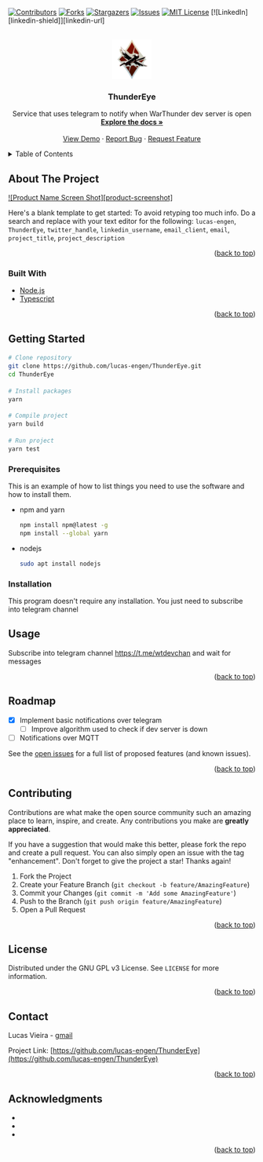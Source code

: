 <div id="top"></div>
<!--
*** Thanks for checking out the Best-README-Template. If you have a suggestion
*** that would make this better, please fork the repo and create a pull request
*** or simply open an issue with the tag "enhancement".
*** Don't forget to give the project a star!
*** Thanks again! Now go create something AMAZING! :D
-->

<!-- PROJECT SHIELDS -->
<!--
*** I'm using markdown "reference style" links for readability.
*** Reference links are enclosed in brackets [ ] instead of parentheses ( ).
*** See the bottom of this document for the declaration of the reference variables
*** for contributors-url, forks-url, etc. This is an optional, concise syntax you may use.
*** https://www.markdownguide.org/basic-syntax/#reference-style-links
-->

[![Contributors][contributors-shield]][contributors-url]
[![Forks][forks-shield]][forks-url]
[![Stargazers][stars-shield]][stars-url]
[![Issues][issues-shield]][issues-url]
[![MIT License][license-shield]][license-url]
[![LinkedIn][linkedin-shield]][linkedin-url]

<!-- PROJECT LOGO -->
<br />
<div align="center">
  <a href="https://github.com/lucas-engen/ThunderEye">
    <img src="images/logo.png" alt="Logo" width="80" height="80">
  </a>

<h3 align="center">ThunderEye</h3>

  <p align="center">
    Service that uses telegram to notify when WarThunder dev server is open
    <br />
    <a href="https://github.com/lucas-engen/ThunderEye"><strong>Explore the docs »</strong></a>
    <br />
    <br />
    <a href="https://github.com/lucas-engen/ThunderEye">View Demo</a>
    ·
    <a href="https://github.com/lucas-engen/ThunderEye/issues">Report Bug</a>
    ·
    <a href="https://github.com/lucas-engen/ThunderEye/issues">Request Feature</a>
  </p>
</div>

<!-- TABLE OF CONTENTS -->
<details>
  <summary>Table of Contents</summary>
  <ol>
    <li>
      <a href="#about-the-project">About The Project</a>
      <ul>
        <li><a href="#built-with">Built With</a></li>
      </ul>
    </li>
    <li>
      <a href="#getting-started">Getting Started</a>
      <ul>
        <li><a href="#prerequisites">Prerequisites</a></li>
        <li><a href="#installation">Installation</a></li>
      </ul>
    </li>
    <li><a href="#usage">Usage</a></li>
    <li><a href="#roadmap">Roadmap</a></li>
    <li><a href="#contributing">Contributing</a></li>
    <li><a href="#license">License</a></li>
    <li><a href="#contact">Contact</a></li>
    <li><a href="#acknowledgments">Acknowledgments</a></li>
  </ol>
</details>

<!-- ABOUT THE PROJECT -->

## About The Project

[![Product Name Screen Shot][product-screenshot]](https://example.com)

Here's a blank template to get started: To avoid retyping too much info. Do a search and replace with your text editor for the following: `lucas-engen`, `ThunderEye`, `twitter_handle`, `linkedin_username`, `email_client`, `email`, `project_title`, `project_description`

<p align="right">(<a href="#top">back to top</a>)</p>

### Built With

- [Node.js](https://nodejs.org/en/)
- [Typescript](https://www.typescriptlang.org/)

<p align="right">(<a href="#top">back to top</a>)</p>

<!-- GETTING STARTED -->

## Getting Started

```bash
# Clone repository
git clone https://github.com/lucas-engen/ThunderEye.git
cd ThunderEye

# Install packages
yarn

# Compile project
yarn build

# Run project
yarn test
```

### Prerequisites

This is an example of how to list things you need to use the software and how to install them.

- npm and yarn

  ```sh
  npm install npm@latest -g
  npm install --global yarn
  ```

- nodejs
  ```bash
  sudo apt install nodejs
  ```

### Installation

This program doesn't require any installation. You just need to subscribe into telegram channel

## Usage

Subscribe into telegram channel https://t.me/wtdevchan and wait for messages

<p align="right">(<a href="#top">back to top</a>)</p>

<!-- ROADMAP -->

## Roadmap

- [x] Implement basic notifications over telegram
  - [ ] Improve algorithm used to check if dev server is down
- [ ] Notifications over MQTT

See the [open issues](https://github.com/lucas-engen/ThunderEye/issues) for a full list of proposed features (and known issues).

<p align="right">(<a href="#top">back to top</a>)</p>

<!-- CONTRIBUTING -->

## Contributing

Contributions are what make the open source community such an amazing place to learn, inspire, and create. Any contributions you make are **greatly appreciated**.

If you have a suggestion that would make this better, please fork the repo and create a pull request. You can also simply open an issue with the tag "enhancement".
Don't forget to give the project a star! Thanks again!

1. Fork the Project
2. Create your Feature Branch (`git checkout -b feature/AmazingFeature`)
3. Commit your Changes (`git commit -m 'Add some AmazingFeature'`)
4. Push to the Branch (`git push origin feature/AmazingFeature`)
5. Open a Pull Request

<p align="right">(<a href="#top">back to top</a>)</p>

<!-- LICENSE -->

## License

Distributed under the GNU GPL v3 License. See `LICENSE` for more information.

<p align="right">(<a href="#top">back to top</a>)</p>

<!-- CONTACT -->

## Contact

Lucas Vieira - [gmail](mailto:lucas.engen.cc@gmail.com)

Project Link: [https://github.com/lucas-engen/ThunderEye](https://github.com/lucas-engen/ThunderEye)

<p align="right">(<a href="#top">back to top</a>)</p>

<!-- ACKNOWLEDGMENTS -->

## Acknowledgments

- []()
- []()
- []()

<p align="right">(<a href="#top">back to top</a>)</p>

<!-- MARKDOWN LINKS & IMAGES -->
<!-- https://www.markdownguide.org/basic-syntax/#reference-style-links -->

[contributors-shield]: https://img.shields.io/github/contributors/lucas-engen/ThunderEye.svg?style=for-the-badge
[contributors-url]: https://github.com/lucas-engen/ThunderEye/graphs/contributors
[forks-shield]: https://img.shields.io/github/forks/lucas-engen/ThunderEye.svg?style=for-the-badge
[forks-url]: https://github.com/lucas-engen/ThunderEye/network/members
[stars-shield]: https://img.shields.io/github/stars/lucas-engen/ThunderEye.svg?style=for-the-badge
[stars-url]: https://github.com/lucas-engen/ThunderEye/stargazers
[issues-shield]: https://img.shields.io/github/issues/lucas-engen/ThunderEye.svg?style=for-the-badge
[issues-url]: https://github.com/lucas-engen/ThunderEye/issues
[license-shield]: https://img.shields.io/github/license/lucas-engen/ThunderEye.svg?style=for-the-badge
[license-url]: https://github.com/lucas-engen/ThunderEye/blob/master/LICENSE

